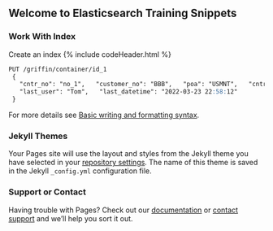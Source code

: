 ## Welcome to Elasticsearch Training Snippets
<script src="/assets/scripts/copyCode.js"></script>
### Work With Index

Create an index
{% include codeHeader.html %}
```markdown
PUT /griffin/container/id_1
 {
   "cntr_no": "no_1",   "customer_no": "BBB",   "poa": "USMNT",   "cntr_size": "20",   "ocean_fgt": 1000,
   "last_user": "Tom",   "last_datetime": "2022-03-23 22:58:12"
 }
```

For more details see [Basic writing and formatting syntax](https://docs.github.com/en/github/writing-on-github/getting-started-with-writing-and-formatting-on-github/basic-writing-and-formatting-syntax).

### Jekyll Themes

Your Pages site will use the layout and styles from the Jekyll theme you have selected in your [repository settings](https://github.com/victorzhang428/Elastic/settings/pages). The name of this theme is saved in the Jekyll `_config.yml` configuration file.

### Support or Contact

Having trouble with Pages? Check out our [documentation](https://docs.github.com/categories/github-pages-basics/) or [contact support](https://support.github.com/contact) and we’ll help you sort it out.
